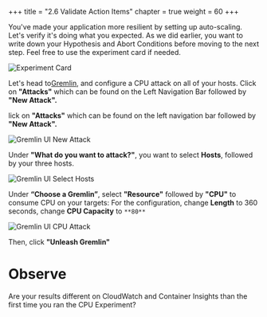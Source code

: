 +++
title = "2.6 Validate Action Items"
chapter = true
weight = 60
+++

You've made your application more resilient by setting up auto-scaling. Let's verify it's doing what you expected. As we did earlier, you want to write down your Hypothesis and Abort Conditions before moving to the next step. Feel free to use the experiment card if needed.

![Experiment Card](/images/Experiment_Card.jpg)

Let's head to[Gremlin](app.gremlin.com), and configure a CPU attack on all of your hosts. Click on **"Attacks"** which can be found on the Left Navigation Bar followed by **"New Attack".**


lick on **"Attacks"** which can be found on the left navigation bar followed by **"New Attack".** 

![Gremlin UI New Attack](/images/gremlin/gremlin_ui_create_new_attack.png)

Under **"What do you want to attack?"**,  you want to select **Hosts**, followed by your three hosts. 

![Gremlin UI Select Hosts](/images/gremlin/gremlin_ui_select_hosts.png)

Under **“Choose a Gremlin”**, select **"Resource"** followed by **"CPU"** to consume CPU on your targets:  For the configuration, change **Length** to 360 seconds, change **CPU Capacity** to `**80**`


![Gremlin UI CPU Attack](/images/gremlin/gremlin_ui_cpu_attack.png)

Then, click **"Unleash Gremlin"**

# Observe

Are your results different on CloudWatch and Container Insights than the first time you ran the CPU Experiment?
